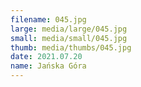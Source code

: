 ```yaml
---
filename: 045.jpg
large: media/large/045.jpg
small: media/small/045.jpg
thumb: media/thumbs/045.jpg
date: 2021.07.20
name: Jańska Góra
---
```

